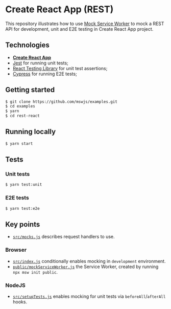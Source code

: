 # Create React App (REST)

This repository illustrates how to use [Mock Service Worker](https://github.com/mswjs/msw) to mock a REST API for development, unit and E2E testing in Create React App project.

## Technologies

- [**Create React App**](https://create-react-app.dev)
- [Jest](https://jestjs.io) for running unit tests;
- [React Testing Library](https://github.com/testing-library/react-testing-library) for unit test assertions;
- [Cypress](https://cypress.io) for running E2E tests;

## Getting started

```bash
$ git clone https://github.com/mswjs/examples.git
$ cd examples
$ yarn
$ cd rest-react
```

## Running locally

```bash
$ yarn start
```

## Tests

### Unit tests

```bash
$ yarn test:unit
```

### E2E tests

```bash
$ yarn test:e2e
```

## Key points

- [`src/mocks.js`](src/mocks.js) describes request handlers to use.

### Browser

- [`src/index.js`](src/index.js) conditionally enables mocking in `development` environment.
- [`public/mockServiceWorker.js`](public/mockServiceWorker.js) the Service Worker, created by running `npx msw init public`.

### NodeJS

- [`src/setupTests.js`](src/setupTests.js) enables mocking for unit tests via `beforeAll`/`afterAll` hooks.
